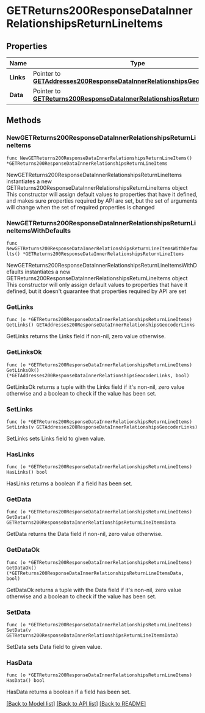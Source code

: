 # GETReturns200ResponseDataInnerRelationshipsReturnLineItems

## Properties

Name | Type | Description | Notes
------------ | ------------- | ------------- | -------------
**Links** | Pointer to [**GETAddresses200ResponseDataInnerRelationshipsGeocoderLinks**](GETAddresses200ResponseDataInnerRelationshipsGeocoderLinks.md) |  | [optional] 
**Data** | Pointer to [**GETReturns200ResponseDataInnerRelationshipsReturnLineItemsData**](GETReturns200ResponseDataInnerRelationshipsReturnLineItemsData.md) |  | [optional] 

## Methods

### NewGETReturns200ResponseDataInnerRelationshipsReturnLineItems

`func NewGETReturns200ResponseDataInnerRelationshipsReturnLineItems() *GETReturns200ResponseDataInnerRelationshipsReturnLineItems`

NewGETReturns200ResponseDataInnerRelationshipsReturnLineItems instantiates a new GETReturns200ResponseDataInnerRelationshipsReturnLineItems object
This constructor will assign default values to properties that have it defined,
and makes sure properties required by API are set, but the set of arguments
will change when the set of required properties is changed

### NewGETReturns200ResponseDataInnerRelationshipsReturnLineItemsWithDefaults

`func NewGETReturns200ResponseDataInnerRelationshipsReturnLineItemsWithDefaults() *GETReturns200ResponseDataInnerRelationshipsReturnLineItems`

NewGETReturns200ResponseDataInnerRelationshipsReturnLineItemsWithDefaults instantiates a new GETReturns200ResponseDataInnerRelationshipsReturnLineItems object
This constructor will only assign default values to properties that have it defined,
but it doesn't guarantee that properties required by API are set

### GetLinks

`func (o *GETReturns200ResponseDataInnerRelationshipsReturnLineItems) GetLinks() GETAddresses200ResponseDataInnerRelationshipsGeocoderLinks`

GetLinks returns the Links field if non-nil, zero value otherwise.

### GetLinksOk

`func (o *GETReturns200ResponseDataInnerRelationshipsReturnLineItems) GetLinksOk() (*GETAddresses200ResponseDataInnerRelationshipsGeocoderLinks, bool)`

GetLinksOk returns a tuple with the Links field if it's non-nil, zero value otherwise
and a boolean to check if the value has been set.

### SetLinks

`func (o *GETReturns200ResponseDataInnerRelationshipsReturnLineItems) SetLinks(v GETAddresses200ResponseDataInnerRelationshipsGeocoderLinks)`

SetLinks sets Links field to given value.

### HasLinks

`func (o *GETReturns200ResponseDataInnerRelationshipsReturnLineItems) HasLinks() bool`

HasLinks returns a boolean if a field has been set.

### GetData

`func (o *GETReturns200ResponseDataInnerRelationshipsReturnLineItems) GetData() GETReturns200ResponseDataInnerRelationshipsReturnLineItemsData`

GetData returns the Data field if non-nil, zero value otherwise.

### GetDataOk

`func (o *GETReturns200ResponseDataInnerRelationshipsReturnLineItems) GetDataOk() (*GETReturns200ResponseDataInnerRelationshipsReturnLineItemsData, bool)`

GetDataOk returns a tuple with the Data field if it's non-nil, zero value otherwise
and a boolean to check if the value has been set.

### SetData

`func (o *GETReturns200ResponseDataInnerRelationshipsReturnLineItems) SetData(v GETReturns200ResponseDataInnerRelationshipsReturnLineItemsData)`

SetData sets Data field to given value.

### HasData

`func (o *GETReturns200ResponseDataInnerRelationshipsReturnLineItems) HasData() bool`

HasData returns a boolean if a field has been set.


[[Back to Model list]](../README.md#documentation-for-models) [[Back to API list]](../README.md#documentation-for-api-endpoints) [[Back to README]](../README.md)


